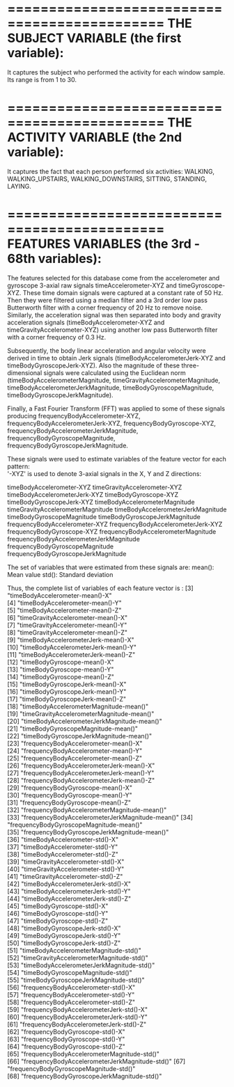 =============================================
THE SUBJECT VARIABLE (the first variable):
=============================================
It captures the subject who performed the activity for each window sample. Its range is from 1 to 30.

=============================================
THE ACTIVITY VARIABLE (the 2nd variable):
=============================================
It captures the fact that each person performed six activities: WALKING, WALKING_UPSTAIRS, WALKING_DOWNSTAIRS, SITTING, STANDING, LAYING.

=============================================
FEATURES VARIABLES (the 3rd - 68th variables):
=============================================

The features selected for this database come from the accelerometer and gyroscope 3-axial raw signals 
timeAccelerometer-XYZ and timeGyroscope-XYZ. These time domain signals were captured at a constant rate of 50 Hz. 
Then they were filtered using a median filter and a 3rd order low pass Butterworth filter with a corner 
frequency of 20 Hz to remove noise. Similarly, the acceleration signal was then separated into body and gravity 
acceleration signals (timeBodyAccelerometer-XYZ and timeGravityAccelerometer-XYZ) using another low pass 
Butterworth filter with a corner frequency of 0.3 Hz. 

Subsequently, the body linear acceleration and angular velocity were derived in time to obtain Jerk signals 
(timeBodyAccelerometerJerk-XYZ and timeBodyGyroscopeJerk-XYZ). Also the magnitude of these three-dimensional 
signals were calculated using the Euclidean norm (timeBodyAccelerometerMagnitude, timeGravityAccelerometerMagnitude, 
timeBodyAccelerometerJerkMagnitude, timeBodyGyroscopeMagnitude, timeBodyGyroscopeJerkMagnitude). 

Finally, a Fast Fourier Transform (FFT) was applied to some of these signals producing frequencyBodyAccelerometer-XYZ, 
frequencyBodyAccelerometerJerk-XYZ, frequencyBodyGyroscope-XYZ, frequencyBodyAccelerometerJerkMagnitude, 
frequencyBodyGyroscopeMagnitude, frequencyBodyGyroscopeJerkMagnitude. 

These signals were used to estimate variables of the feature vector for each pattern:  
'-XYZ' is used to denote 3-axial signals in the X, Y and Z directions:

timeBodyAccelerometer-XYZ
timeGravityAccelerometer-XYZ
timeBodyAccelerometerJerk-XYZ
timeBodyGyroscope-XYZ
timeBodyGyroscopeJerk-XYZ
timeBodyAccelerometerMagnitude
timeGravityAccelerometerMagnitude
timeBodyAccelerometerJerkMagnitude
timeBodyGyroscopeMagnitude
timeBodyGyroscopeJerkMagnitude
frequencyBodyAccelerometer-XYZ
frequencyBodyAccelerometerJerk-XYZ
frequencyBodyGyroscope-XYZ
frequencyBodyAccelerometerMagnitude
frequencyBodyyAccelerometerJerkMagnitude
frequencyBodyGyroscopeMagnitude
frequencyBodyGyroscopeJerkMagnitude

The set of variables that were estimated from these signals are: 
mean(): Mean value
std(): Standard deviation

Thus, the complete list of variables of each feature vector is : 
[3] "timeBodyAccelerometer-mean()-X"                
[4] "timeBodyAccelerometer-mean()-Y"                
[5] "timeBodyAccelerometer-mean()-Z"                
[6] "timeGravityAccelerometer-mean()-X"             
[7] "timeGravityAccelerometer-mean()-Y"             
[8] "timeGravityAccelerometer-mean()-Z"             
[9] "timeBodyAccelerometerJerk-mean()-X"            
[10] "timeBodyAccelerometerJerk-mean()-Y"            
[11] "timeBodyAccelerometerJerk-mean()-Z"            
[12] "timeBodyGyroscope-mean()-X"                    
[13] "timeBodyGyroscope-mean()-Y"                    
[14] "timeBodyGyroscope-mean()-Z"                    
[15] "timeBodyGyroscopeJerk-mean()-X"                
[16] "timeBodyGyroscopeJerk-mean()-Y"                
[17] "timeBodyGyroscopeJerk-mean()-Z"                
[18] "timeBodyAccelerometerMagnitude-mean()"         
[19] "timeGravityAccelerometerMagnitude-mean()"      
[20] "timeBodyAccelerometerJerkMagnitude-mean()"     
[21] "timeBodyGyroscopeMagnitude-mean()"             
[22] "timeBodyGyroscopeJerkMagnitude-mean()"         
[23] "frequencyBodyAccelerometer-mean()-X"           
[24] "frequencyBodyAccelerometer-mean()-Y"           
[25] "frequencyBodyAccelerometer-mean()-Z"           
[26] "frequencyBodyAccelerometerJerk-mean()-X"       
[27] "frequencyBodyAccelerometerJerk-mean()-Y"       
[28] "frequencyBodyAccelerometerJerk-mean()-Z"       
[29] "frequencyBodyGyroscope-mean()-X"               
[30] "frequencyBodyGyroscope-mean()-Y"               
[31] "frequencyBodyGyroscope-mean()-Z"               
[32] "frequencyBodyAccelerometerMagnitude-mean()"    
[33] "frequencyBodyAccelerometerJerkMagnitude-mean()"
[34] "frequencyBodyGyroscopeMagnitude-mean()"        
[35] "frequencyBodyGyroscopeJerkMagnitude-mean()"    
[36] "timeBodyAccelerometer-std()-X"                 
[37] "timeBodyAccelerometer-std()-Y"                 
[38] "timeBodyAccelerometer-std()-Z"                 
[39] "timeGravityAccelerometer-std()-X"              
[40] "timeGravityAccelerometer-std()-Y"              
[41] "timeGravityAccelerometer-std()-Z"              
[42] "timeBodyAccelerometerJerk-std()-X"             
[43] "timeBodyAccelerometerJerk-std()-Y"             
[44] "timeBodyAccelerometerJerk-std()-Z"             
[45] "timeBodyGyroscope-std()-X"                     
[46] "timeBodyGyroscope-std()-Y"                     
[47] "timeBodyGyroscope-std()-Z"                     
[48] "timeBodyGyroscopeJerk-std()-X"                 
[49] "timeBodyGyroscopeJerk-std()-Y"                 
[50] "timeBodyGyroscopeJerk-std()-Z"                 
[51] "timeBodyAccelerometerMagnitude-std()"          
[52] "timeGravityAccelerometerMagnitude-std()"       
[53] "timeBodyAccelerometerJerkMagnitude-std()"      
[54] "timeBodyGyroscopeMagnitude-std()"              
[55] "timeBodyGyroscopeJerkMagnitude-std()"          
[56] "frequencyBodyAccelerometer-std()-X"            
[57] "frequencyBodyAccelerometer-std()-Y"            
[58] "frequencyBodyAccelerometer-std()-Z"            
[59] "frequencyBodyAccelerometerJerk-std()-X"        
[60] "frequencyBodyAccelerometerJerk-std()-Y"        
[61] "frequencyBodyAccelerometerJerk-std()-Z"        
[62] "frequencyBodyGyroscope-std()-X"                
[63] "frequencyBodyGyroscope-std()-Y"                
[64] "frequencyBodyGyroscope-std()-Z"                
[65] "frequencyBodyAccelerometerMagnitude-std()"     
[66] "frequencyBodyAccelerometerJerkMagnitude-std()" 
[67] "frequencyBodyGyroscopeMagnitude-std()"         
[68] "frequencyBodyGyroscopeJerkMagnitude-std()"
